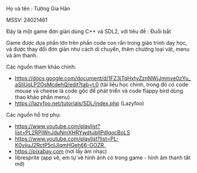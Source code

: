 Họ và tên : Tường Gia Hân

MSSV: 24021461

Đây là một game đơn giản dùng C++ và SDL2, với tiêu đề : Đuổi bắt

Game được dựa phần lớn trên phần code con rắn trong giáo trình dạy học, và được thay đổi đơn giản như cách di chuyển, thêm chướng loại vật, menu và âm thanh.

Các nguồn tham khảo chính:
- https://docs.google.com/document/d/1FZ3jTqHxtyZznNWiJmmve0zYu_aSliUqLP2OsMcdehQ/edit?tab=t.0 (tài liệu học chính, trong đó có code mouse và cheese là code gốc để phát triển và code flappy bird dùng thao khảo phần menu)
- https://lazyfoo.net/tutorials/SDL/index.php (Lazyfoo)

Các nguồn hỗ trợ phụ:
- https://www.youtube.com/playlist?list=PL2RPjWnJduNmXHRYwdtublIPdlqocBoLS
- https://www.youtube.com/playlist?list=PL-K0viiuJ2RctP5nlJlqmHGeh66-GOZR_
- https://pixabay.com (nơi lấy âm nhạc)
- libresprite (app vẽ, em tự vẽ hình ảnh có trong game - hình âm thanh tắt mở)

